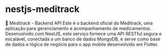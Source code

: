 # nestjs-meditrack
🧠 Meditrack - Backend API  Este é o backend oficial do Meditrack, uma aplicação para gerenciamento e acompanhamento de medicamentos. Desenvolvido com NestJS, este serviço fornece uma API RESTful segura e escalável, conectada a um banco de dados MongoDB, e serve como base de dados e lógica de negócio para o app mobile desenvolvido em Flutter.

